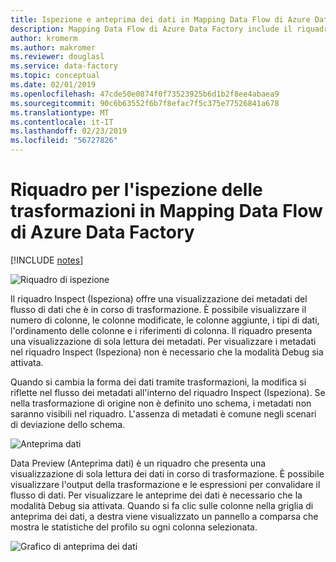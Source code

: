 ```yaml
---
title: Ispezione e anteprima dei dati in Mapping Data Flow di Azure Data Factory
description: Mapping Data Flow di Azure Data Factory include il riquadro Inspect (Ispeziona), che mostra i metadati del flusso di dati, e il riquadro Data Preview (Anteprima dati), che consente di visualizzare l'anteprima dei dati in modalità Debug
author: kromerm
ms.author: makromer
ms.reviewer: douglasl
ms.service: data-factory
ms.topic: conceptual
ms.date: 02/01/2019
ms.openlocfilehash: 47cde50e0874f0f73523925b6d1b2f8ee4abaea9
ms.sourcegitcommit: 90c6b63552f6b7f8efac7f5c375e77526841a678
ms.translationtype: MT
ms.contentlocale: it-IT
ms.lasthandoff: 02/23/2019
ms.locfileid: "56727826"
---
```

# <a name="azure-data-factory-mapping-data-flow-transformation-inspect-tab"></a>Riquadro per l'ispezione delle trasformazioni in Mapping Data Flow di Azure Data Factory

[!INCLUDE [notes](../../includes/data-factory-data-flow-preview.md)]

![Riquadro di ispezione](media/data-flow/agg3.png "Riquadro di ispezione")

Il riquadro Inspect (Ispeziona) offre una visualizzazione dei metadati del flusso di dati che è in corso di trasformazione. È possibile visualizzare il numero di colonne, le colonne modificate, le colonne aggiunte, i tipi di dati, l'ordinamento delle colonne e i riferimenti di colonna. Il riquadro presenta una visualizzazione di sola lettura dei metadati. Per visualizzare i metadati nel riquadro Inspect (Ispeziona) non è necessario che la modalità Debug sia attivata.

Quando si cambia la forma dei dati tramite trasformazioni, la modifica si riflette nel flusso dei metadati all'interno del riquadro Inspect (Ispeziona). Se nella trasformazione di origine non è definito uno schema, i metadati non saranno visibili nel riquadro. L'assenza di metadati è comune negli scenari di deviazione dello schema.

![Anteprima dati](media/data-flow/datapreview.png "Anteprima dati")

Data Preview (Anteprima dati) è un riquadro che presenta una visualizzazione di sola lettura dei dati in corso di trasformazione. È possibile visualizzare l'output della trasformazione e le espressioni per convalidare il flusso di dati. Per visualizzare le anteprime dei dati è necessario che la modalità Debug sia attivata. Quando si fa clic sulle colonne nella griglia di anteprima dei dati, a destra viene visualizzato un pannello a comparsa che mostra le statistiche del profilo su ogni colonna selezionata.

![Grafico di anteprima dei dati](media/data-flow/chart.png "Grafico di anteprima dei dati")

